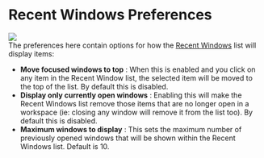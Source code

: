 # Recent Windows Preferences

  
![](https://gms.magecorn.com/Manual/assets/Images/Setup_And_Version/Preferences/General_Recent_Windows_Prefs.png)  
The preferences here contain options for how the [Recent
Windows](../../../IDE_Navigation/Recent_Windows) list will display
items:

-   **Move focused windows to top** : When this is enabled and you click
    on any item in the Recent Window list, the selected item will be
    moved to the top of the list. By default this is disabled.
-   **Display only currently open windows** : Enabling this will make
    the Recent Windows list remove those items that are no longer open
    in a workspace (ie: closing any window will remove it from the list
    too). By default this is disabled.
-   **Maximum windows to display** : This sets the maximum number of
    previously opened windows that will be shown within the Recent
    Windows list. Default is 10.
